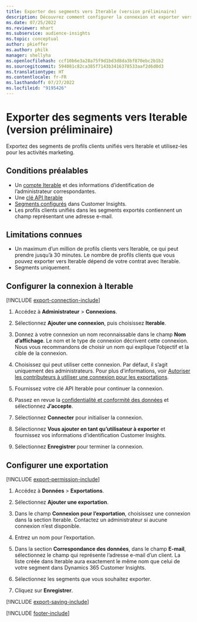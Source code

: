 ```yaml
---
title: Exporter des segments vers Iterable (version préliminaire)
description: Découvrez comment configurer la connexion et exporter vers Iterable.
ms.date: 07/25/2022
ms.reviewer: mhart
ms.subservice: audience-insights
ms.topic: conceptual
author: pkieffer
ms.author: philk
manager: shellyha
ms.openlocfilehash: ccf10b6e3a28a75f9d1bd3d8da3bf870ebc2b1b2
ms.sourcegitcommit: 594081c82ca385f7143b3416378533aaf2d6d0d3
ms.translationtype: HT
ms.contentlocale: fr-FR
ms.lasthandoff: 07/27/2022
ms.locfileid: "9195426"
---
```

# <a name="export-segments-to-iterable-preview"></a>Exporter des segments vers Iterable (version préliminaire)

Exportez des segments de profils clients unifiés vers Iterable et utilisez-les pour les activités marketing.

## <a name="prerequisites"></a>Conditions préalables

- Un [compte Iterable](https://iterable.com/) et des informations d’identification de l’administrateur correspondantes.
- Une [clé API Iterable](https://support.iterable.com/hc/en-us/articles/360043464871)
- [Segments configurés](segments.md) dans Customer Insights.
- Les profils clients unifiés dans les segments exportés contiennent un champ représentant une adresse e-mail.

## <a name="known-limitations"></a>Limitations connues

- Un maximum d’un million de profils clients vers Iterable, ce qui peut prendre jusqu’à 30 minutes. Le nombre de profils clients que vous pouvez exporter vers Iterable dépend de votre contrat avec Iterable.
- Segments uniquement.

## <a name="set-up-connection-to-iterable"></a>Configurer la connexion à Iterable

[!INCLUDE [export-connection-include](includes/export-connection-admn.md)]

1. Accédez à **Administrateur** > **Connexions**.

1. Sélectionnez **Ajouter une connexion**, puis choisissez **Iterable**.

1. Donnez à votre connexion un nom reconnaissable dans le champ **Nom d’affichage**. Le nom et le type de connexion décrivent cette connexion. Nous vous recommandons de choisir un nom qui explique l’objectif et la cible de la connexion.

1. Choisissez qui peut utiliser cette connexion. Par défaut, il s’agit uniquement des administrateurs. Pour plus d’informations, voir [Autoriser les contributeurs à utiliser une connexion pour les exportations](connections.md#allow-contributors-to-use-a-connection-for-exports).

1. Fournissez votre clé API Iterable pour continuer la connexion.

1. Passez en revue la [confidentialité et conformité des données](connections.md#data-privacy-and-compliance) et sélectionnez **J’accepte**.

1. Sélectionnez **Connecter** pour initialiser la connexion.

1. Sélectionnez **Vous ajouter en tant qu’utilisateur à exporter** et fournissez vos informations d’identification Customer Insights.

1. Sélectionnez **Enregistrer** pour terminer la connexion.

## <a name="configure-an-export"></a>Configurer une exportation

[!INCLUDE [export-permission-include](includes/export-permission.md)]

1. Accédez à **Données** > **Exportations**.

1. Sélectionnez **Ajouter une exportation**.

1. Dans le champ **Connexion pour l’exportation**, choisissez une connexion dans la section Iterable. Contactez un administrateur si aucune connexion n’est disponible.

1. Entrez un nom pour l’exportation.

1. Dans la section **Correspondance des données**, dans le champ **E-mail**, sélectionnez le champ qui représente l’adresse e-mail d’un client. La liste créée dans Iterable aura exactement le même nom que celui de votre segment dans Dynamics 365 Customer Insights.

1. Sélectionnez les segments que vous souhaitez exporter.

1. Cliquez sur **Enregistrer**.

[!INCLUDE [export-saving-include](includes/export-saving.md)]

[!INCLUDE [footer-include](includes/footer-banner.md)]
